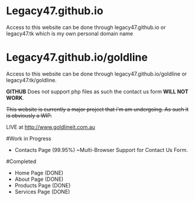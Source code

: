 Legacy47.github.io
====
Access to this website can be done through legacy47.github.io or legacy47.tk which is my own personal domain name

Legacy47.github.io/goldline
====
Access to this website can be done through legacy47.github.io/goldline or legacy47.tk/goldline. 

**GITHUB** Does not support php files as such the contact us form **WILL NOT WORK**.

~~This website is currently a major project that i'm am undergoing. 
As such it is obviously a WIP.~~

LIVE at http://www.goldlineit.com.au 

#Work in Progress
* Contacts Page (99.95%) ~Multi-Browser Support for Contact Us Form.

#Completed
* Home Page (DONE) 
* About Page (DONE) 
* Products Page (DONE)
* Services Page (DONE)
